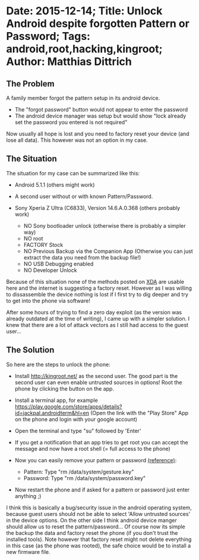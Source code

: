﻿# Date: 2015-12-14; Title: Unlock Android despite forgotten Pattern or Password; Tags: android,root,hacking,kingroot; Author: Matthias Dittrich

## The Problem

A family member forgot the pattern setup in its android device.

 - The "forgot password" button would not appear to enter the password
 - The android device manager was setup but would show "lock already set the password you entered is not required"

Now usually all hope is lost and you need to factory reset your device (and lose all data). This however was not an option in my case.


## The Situation

The situation for my case can be summarized like this:

 - Android 5.1.1 (others might work)
 - A second user without or with known Pattern/Password.
 - Sony Xperia Z Ultra (C6833), Version 14.6.A.0.368 (others probably work)

    - NO Sony bootloader unlock (otherwise there is probably a simpler way)
    - NO root
    - FACTORY Stock
    - NO Previous Backup via the Companion App (Otherwise you can just extract the data you need from the backup file!)
    - NO USB Debugging enabled
    - NO Developer Unlock


Because of this situation none of the methods posted on [XDA](http://forum.xda-developers.com/showthread.php?t=2620456) are usable here and the internet is suggesting a factory reset.
However as I was willing to dissassemble the device nothing is lost if I first try to dig deeper and try to get into the phone via software!

After some hours of trying to find a zero day exploit (as the version was already outdated at the time of writing), I came up with a simpler solution.
I knew that there are a lot of attack vectors as I still had access to the guest user...


## The Solution

So here are the steps to unlock the phone:

 - Install http://kingroot.net/ as the second user. The good part is the second user can even enable untrusted sources in options! Root the phone by clicking the button on the app.
 - Install a terminal app, for example https://play.google.com/store/apps/details?id=jackpal.androidterm&hl=en (Open the link with the "Play Store" App on the phone and login with your google account)
 - Open the terminal and type "su" followed by 'Enter'</li>
 - If you get a notification that an app tries to get root you can accept the message and now have a root shell (= full access to the phone)
 - Now you can easily remove your pattern or password [(reference)](http://www.addictivetips.com/android/how-to-bypass-disable-pattern-unlock-on-android-via-adb-commands/):

    - Pattern: Type "rm /data/system/gesture.key"
    - Password: Type "rm /data/system/password.key"

 - Now restart the phone and if asked for a pattern or password just enter anything ;)



I think this is basically a bug/security issue in the android operating system,
because guest users should not be able to select 'Allow untrusted sources' in the device options.
On the other side I think android device manger should allow us to reset the pattern/password...
Of course now its simple the backup the data and factory reset the phone (if you don't trust the installed tools).
Note however that factory reset might not delete everything in this case (as the phone was rooted), the safe choice would be to install a new firmware file.
